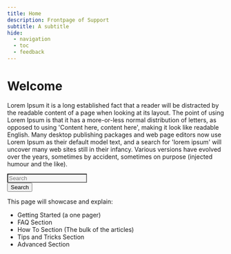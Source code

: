 ```yaml
---
title: Home
description: Frontpage of Support
subtitle: A subtitle
hide:
  - navigation
  - toc
  - feedback
---
```

# Welcome
Lorem Ipsum it is a long established fact that a reader will be distracted by the readable content of a page when looking at its layout. The point of using Lorem Ipsum is that it has a more-or-less normal distribution of letters, as opposed to using 'Content here, content here', making it look like readable English. Many desktop publishing packages and web page editors now use Lorem Ipsum as their default model text, and a search for 'lorem ipsum' will uncover many web sites still in their infancy. Various versions have evolved over the years, sometimes by accident, sometimes on purpose (injected humour and the like).

<div class="center-container">
    <div id="center-search">
      <div class="mdc-text-field">
        <input class="mdc-text-field__input" id="input1" style="background-color: whitesmoke;" type="text" placeholder="Search">
      </div>
      <button class="md-button md-button--primary " id="move-button" onclick="moveText()">Search</button>
    </div>
  </div>


This page will showcase and explain:
- Getting Started (a one pager)
- FAQ Section
- How To Section (The bulk of the articles)
- Tips and Tricks Section
- Advanced Section
